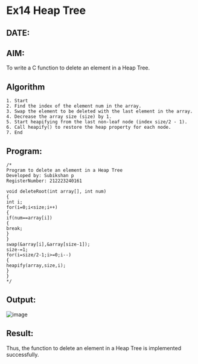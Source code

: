 # Ex14 Heap Tree
## DATE:
## AIM:
To write a C function to delete an element in a Heap Tree.

## Algorithm
```
1. Start 
2. Find the index of the element num in the array. 
3. Swap the element to be deleted with the last element in the array. 
4. Decrease the array size (size) by 1. 
5. Start heapifying from the last non-leaf node (index size/2 - 1). 
6. Call heapify() to restore the heap property for each node. 
7. End
``` 

## Program:
```
/*
Program to delete an element in a Heap Tree
Developed by: Subikshan p
RegisterNumber: 212223240161

void deleteRoot(int array[], int num) 
{ 
int i; 
for(i=0;i<size;i++) 
{ 
if(num==array[i]) 
{ 
break; 
} 
} 
swap(&array[i],&array[size-1]); 
size-=1; 
for(i=size/2-1;i>=0;i--) 
{ 
heapify(array,size,i); 
} 
}
*/
```

## Output:

![image](https://github.com/user-attachments/assets/ae50b116-ec1f-4831-9e00-cea2cfcebb04)


## Result:
Thus, the function to delete an element in a Heap Tree is implemented successfully.
